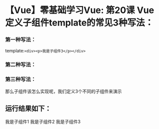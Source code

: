 # 【Vue】零基础学习Vue: 第20课 Vue定义子组件template的常见3种写法：


### 第一种写法：

template:`<div><p>我是子组件3</p></div>`

### 第二种写法：

<template id="one1"> <div> <p>我是子组件1</p> </div> </template>

### 第三种写法：

<script type="text/x-template" id="two1"> <div> <p>我是子组件2</p> </div> </script>

那么子组件该怎么实现呢，我们定义3个不同的子组件来演示

<!DOCTYPE html> <html lang="en"> <head> <meta charset="UTF-8"> <title>vue组件</title> <!-- 引入vue --> <script src="https://cdn.jsdelivr.net/npm/vue/dist/vue.js"></script> </head> <body> <div id="app"> <!-- 4.引用子组件 --> <one></one> <two></two> <three></three> </div> <!--3.子组件写法1 子组件one --> <template id="one1"> <div> <p>我是子组件1</p> </div> </template> <!--3.子组件写法2 子组件two --> <script type="text/x-template" id="two1"> <div> <p>我是子组件2</p> </div> </script> <script> //1.定义子组件one let one = { template:'/#one1' } //1.定义子组件two let two = { template:'/#two1' } //1.定义子组件 three let three = { template:`<div><p>我是子组件3</p></div>`, //3.子组件写法3 子组件three } let vm = new Vue({ el:'/#app', //这是根组件 components:{ //2.注册组件 one, two, three } }) </script> </body> </html>

## 运行结果如下：

我是子组件1
我是子组件2
我是子组件3
